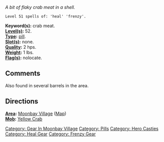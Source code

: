 *A bit of flaky crab meat in a shell.*

`Level 51 spells of: 'heal' 'frenzy'.`

**Keyword(s):** crab meat.  
**[Level(s)](Object_Level "wikilink"):** 52.  
**[Type](:Category:_Object_Types "wikilink"):**
[pill](:Category:_Pills "wikilink").  
**[Slot(s)](Object_Slots "wikilink"):** none.  
**[Quality](Object_Quality "wikilink"):** 2 hps.  
**[Weight](Object_Weight "wikilink"):** 1 lbs.  
**[Flag(s)](:Category:_Object_Flags "wikilink"):** nolocate.  

## Comments

Also found in several barrels in the area.

## Directions

**[Area](:Category:_Areas "wikilink"):** [Moonbay
Village](:Category:_Moonbay_Village "wikilink")
([Map](Moonbay_Village_Map "wikilink"))  
**[Mob](:Category:_Mobs "wikilink"):** [Yellow
Crab](Yellow_Crab "wikilink")

[Category: Gear In Moonbay
Village](Category:_Gear_In_Moonbay_Village "wikilink") [Category:
Pills](Category:_Pills "wikilink") [Category: Hero
Casties](Category:_Hero_Casties "wikilink") [Category: Heal
Gear](Category:_Heal_Gear "wikilink") [Category: Frenzy
Gear](Category:_Frenzy_Gear "wikilink")
